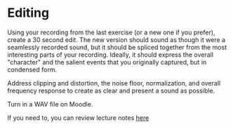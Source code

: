 # Editing

Using your recording from the last exercise (or a new one if you prefer), create a 30 second edit. The new version should sound as though it were a seamlessly recorded sound, but it should be spliced together from the most interesting parts of your recording. Ideally, it should express the overall "character" and the salient events that you originally captured, but in condensed form.

Address clipping and distortion, the noise floor, normalization, and overall frequency response to create as clear and present a sound as possible.

Turn in a WAV file on Moodle.

If you need to, you can review lecture notes [here](../lectures/04_editing.md)
